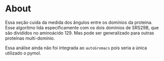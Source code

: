 
# About

Essa seção cuida da medida dos ângulos entre os domínios da proteína.
Esse algoritmo lida especificamente com os dois domínios de SRS29B, que são divididos no aminoácido 129.
Mas pode ser generalizado para outras proteínas multi-domínio.

Essa análise ainda não foi integrada ao `autoGromacs` pois seria a única utilizado o pymol.

